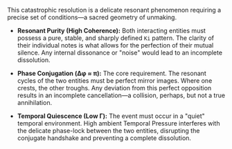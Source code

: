 This catastrophic resolution is a delicate resonant phenomenon requiring a precise set of conditions—a sacred geometry of unmaking.

*   **Resonant Purity (High Coherence):** Both interacting entities must possess a pure, stable, and sharply defined `Ki` pattern. The clarity of their individual notes is what allows for the perfection of their mutual silence. Any internal dissonance or "noise" would lead to an incomplete dissolution.

*   **Phase Conjugation (Δφ ≈ π):** The core requirement. The resonant cycles of the two entities must be perfect mirror images. Where one crests, the other troughs. Any deviation from this perfect opposition results in an incomplete cancellation—a collision, perhaps, but not a true annihilation.

*   **Temporal Quiescence (Low Γ):** The event must occur in a "quiet" temporal environment. High ambient Temporal Pressure interferes with the delicate phase-lock between the two entities, disrupting the conjugate handshake and preventing a complete dissolution.